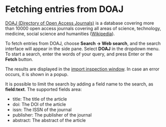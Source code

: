 # Fetching entries from DOAJ

[DOAJ \(Directory of Open Access Journals\)](http://doaj.org/) is a database covering more than 10000 open access journals covering all areas of science, technology, medicine, social science and humanities \([Wikipedia](https://en.wikipedia.org/wiki/Directory_of_Open_Access_Journals)\).

To fetch entries from DOAJ, choose **Search → Web search**, and the search interface will appear in the side pane. Select **DOAJ** in the dropdown menu. To start a search, enter the words of your query, and press Enter or the **Fetch** button.

The results are displayed in the [import inspection window](../import-export/README.md). In case an error occurs, it is shown in a popup.

It is possible to limit the search by adding a field name to the search, as **field:text**. The supported fields area:

* title: The title of the article
* doi: The DOI of the article
* issn: The ISSN of the journal
* publisher: The publisher of the journal
* abstract: The abstract of the article

